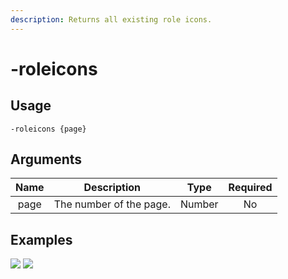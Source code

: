 ```yaml
---
description: Returns all existing role icons.
---
```


# -roleicons

## Usage

```
-roleicons {page}
```

## Arguments

| Name | Description             | Type   | Required |
| :--: | :---------------------: | :----: | :------: |
| page | The number of the page. | Number | No       |

## Examples

![](https://user-images.githubusercontent.com/111157596/229904608-036a6612-2797-4083-b7c3-5ad3c5674474.png)
![](https://user-images.githubusercontent.com/111157596/229904627-79162dfe-85ba-46f8-b3ff-469b3abd503d.png)